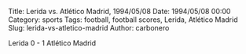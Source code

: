 Title: Lerida vs. Atlético Madrid, 1994/05/08
Date: 1994/05/08 00:00
Category: sports
Tags: football, football scores, Lerida, Atlético Madrid
Slug: lerida-vs-atletico-madrid
Author: carbonero


Lerida 0 - 1 Atlético Madrid
